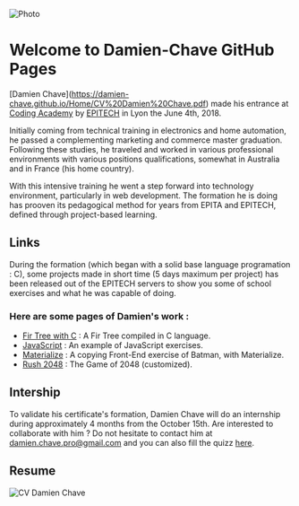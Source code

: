![Photo](http://files.softicons.com/download/folder-icons/blumarble-folders-icons-by-lukeedee/png/128x128/User.png) 
# Welcome to Damien-Chave GitHub Pages


[Damien Chave]<target-blank>(https://damien-chave.github.io/Home/CV%20Damien%20Chave.pdf) made his entrance at [Coding Academy](http://www.coding-academy.fr/la-formation)<target-blank> by [EPITECH](http://www.epitech.eu/coding-academy.aspx)<target-blank> in Lyon the June 4th, 2018.

Initially coming from technical training in electronics and home automation, he passed a complementing marketing and commerce master graduation. Following these studies, he traveled and worked in various professional environments with various positions qualifications, somewhat in Australia and in France (his home country).

With this intensive training he went a step forward into technology environment, particularly in web development. The formation he is doing has prooven its pedagogical method for years from EPITA and EPITECH, defined through project-based learning.


## Links

During the formation (which began with a solid base language programation : C), some projects made in short time (5 days maximum per project) has been released out of the EPITECH servers to show you some of school exercises and what he was capable of doing.

### Here are some pages of Damien's work :
- [Fir Tree with C](https://damien-chave.github.io/Fir_tree_CA-Epitech/)<target-blank> : A Fir Tree compiled in C language.
- [JavaScript](https://damien-chave.github.io/JavaScript_exercises/)<target-blank> : An example of JavaScript exercises.
- [Materialize](https://damien-chave.github.io/materialize_Batman_exercise/)<target-blank> : A copying Front-End exercise of Batman, with Materialize.
- [Rush 2048](https://damien-chave.github.io/2048_CA-Epitech/)<target-blank> : The Game of 2048 (customized).


## Intership

To validate his certificate's formation, Damien Chave will do an internship during approximately 4 months from the October 15th. 
Are interested to collaborate with him ?
Do not hesitate to contact him at damien.chave.pro@gmail.com and you can also fill the quizz [here](https://docs.google.com/forms/d/e/1FAIpQLSe5XfgPAcuN6r-FDk90TFcjHp_HXorV7jOqLE_VWCqWw3SCug/viewform?usp=sf_link)<target-blank>.

## Resume

![CV Damien Chave](https://damien-chave.github.io/Home/CV%20Damien%20Chave.png)

